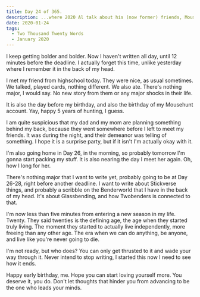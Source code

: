```yaml
---
title: Day 24 of 365.
description: ...where 2020 Al talk about his (now former) friends, MouseHunt, a possible birthday plan, and how he's feeling as he's turning twenty.
date: 2020-01-24
tags:
  - Two Thousand Twenty Words
  - January 2020
---
```


I keep getting bolder and bolder. Now I haven't written all day, until 12 minutes before the deadline. I actually forget this time, unlike yesterday where I remember it in the back of my head.

I met my friend from highschool today. They were nice, as usual sometimes. We talked, played cards, nothing different. We also ate. There's nothing major, I would say. No new story from them or any major shocks in their life. 

It is also the day before my birthday, and also the birthday of my Mousehunt account. Yay, happy 5 years of hunting, I guess.

I am quite suspicious that my dad and my mom are planning something behind my back, because they went somewhere before I left to meet my friends. It was during the night, and their demeanor was telling of something. I hope it is a surprise party, but if it isn't I'm actually okay with it.

I'm also going home in Day 26, in the morning, so probably tomorrow I'm gonna start packing my stuff. It is also nearing the day I meet her again. Oh, how I long for her.

There's nothing major that I want to write yet, probably going to be at Day 26-28, right before another deadline. I want to write about Stickverse things, and probably a scribble on the Benderworld that I have in the back of my head. It's about Glassbending, and how Twobenders is connected to that. 

I'm now less than five minutes from entering a new season in my life. Twenty. They said twenties is the defining age, the age when they started truly living. The moment they started to actually live independently, more freeing than any other age. The era when we can do anything, be anyone, and live like you're never going to die.

I'm not ready, but who does? You can only get thrusted to it and wade your way through it. Never intend to stop writing, I started this now I need to see how it ends. 

Happy early birthday, me. Hope you can start loving yourself more. You deserve it, you do. Don't let thoughts that hinder you from advancing to be the one who leads your minds.